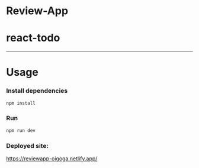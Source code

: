 # Review-App

# react-todo

---

# Usage

### Install dependencies

```bash
npm install
```

### Run

```bash
npm run dev
```

### Deployed site:

https://reviewapp-oigoga.netlify.app/
